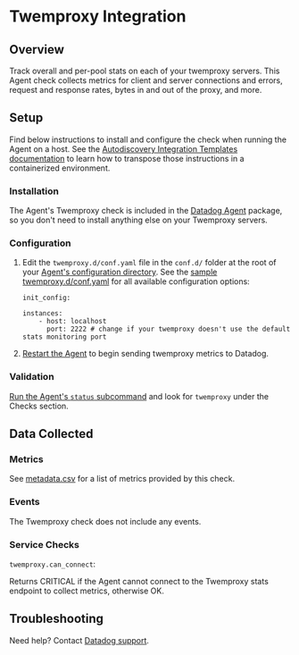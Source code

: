 # Twemproxy Integration

## Overview

Track overall and per-pool stats on each of your twemproxy servers. This Agent check collects metrics for client and server connections and errors, request and response rates, bytes in and out of the proxy, and more.

## Setup

Find below instructions to install and configure the check when running the Agent on a host. See the [Autodiscovery Integration Templates documentation][1] to learn how to transpose those instructions in a containerized environment.

### Installation

The Agent's Twemproxy check is included in the [Datadog Agent][2] package, so you don't need to install anything else on your Twemproxy servers.

### Configuration

1. Edit the `twemproxy.d/conf.yaml` file in the `conf.d/` folder at the root of your [Agent's configuration directory][3]. See the [sample twemproxy.d/conf.yaml][4] for all available configuration options:

    ```
    init_config:

    instances:
        - host: localhost
          port: 2222 # change if your twemproxy doesn't use the default stats monitoring port
    ```

2. [Restart the Agent][5] to begin sending twemproxy metrics to Datadog.

### Validation

[Run the Agent's `status` subcommand][6] and look for `twemproxy` under the Checks section.

## Data Collected
### Metrics

See [metadata.csv][7] for a list of metrics provided by this check.

### Events
The Twemproxy check does not include any events.

### Service Checks

`twemproxy.can_connect`:

Returns CRITICAL if the Agent cannot connect to the Twemproxy stats endpoint to collect metrics, otherwise OK.

## Troubleshooting
Need help? Contact [Datadog support][8].

[1]: https://docs.datadoghq.com/agent/autodiscovery/integrations
[2]: https://app.datadoghq.com/account/settings#agent
[3]: https://docs.datadoghq.com/agent/guide/agent-configuration-files/?tab=agentv6#agent-configuration-directory
[4]: https://github.com/DataDog/integrations-core/blob/master/twemproxy/datadog_checks/twemproxy/data/conf.yaml.example
[5]: https://docs.datadoghq.com/agent/guide/agent-commands/?tab=agentv6#start-stop-and-restart-the-agent
[6]: https://docs.datadoghq.com/agent/guide/agent-commands/?tab=agentv6#agent-status-and-information
[7]: https://github.com/DataDog/integrations-core/blob/master/twemproxy/metadata.csv
[8]: https://docs.datadoghq.com/help
